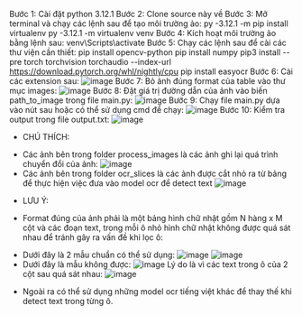 Bước 1: Cài đặt python 3.12.1
Bước 2: Clone source này về
Bước 3: Mở terminal và chạy các lệnh sau để tạo môi trường ảo:
  py -3.12.1 -m pip install virtualenv
  py -3.12.1 -m virtualenv venv
Bước 4: Kích hoạt môi trường ảo bằng lệnh sau:
  venv\Scripts\activate
Bước 5: Chạy các lệnh sau để cài các thư viện cần thiết:
  pip install opencv-python
  pip install numpy
  pip3 install --pre torch torchvision torchaudio --index-url https://download.pytorch.org/whl/nightly/cpu
  pip install easyocr
Bước 6: Cài các extension sau:
![image](https://github.com/toibaonguyen/Demo-fpt/assets/103349629/13596372-affa-4041-bf17-edd364d9f75b)
Bước 7: Bỏ ảnh đúng format của table vào thư mục images:
![image](https://github.com/toibaonguyen/Demo-fpt/assets/103349629/e4486fff-5d73-49be-a846-8ad1f5350466)
Bước 8: Đặt giá trị đường dẫn của ảnh vào biến path_to_image trong file main.py:
![image](https://github.com/toibaonguyen/Demo-fpt/assets/103349629/a4e6709b-2a6e-4aa7-a848-fa2fc2764f6d)
Bước 9: Chạy file main.py dựa vào nút sau hoặc có thể sử dụng cmd để chạy:
![image](https://github.com/toibaonguyen/Demo-fpt/assets/103349629/302530c8-6b4f-445c-864b-30100ca4586e)
Bước 10: Kiểm tra output trong file output.txt:
![image](https://github.com/toibaonguyen/Demo-fpt/assets/103349629/2fed226b-0f83-4422-a522-6ce933056b1e)

* CHÚ THÍCH:
- Các ảnh bên trong folder process_images là các ảnh ghi lại quá trình chuyển đổi của ảnh:
![image](https://github.com/toibaonguyen/Demo-fpt/assets/103349629/0f3a613b-53fc-4af5-9eff-a81ef73e03a7)
- Các ảnh bên trong folder ocr_slices là các ảnh được cắt nhỏ ra từ bảng để thực hiện việc đưa vào model ocr để detect text
![image](https://github.com/toibaonguyen/Demo-fpt/assets/103349629/7bc90215-9214-47de-bef4-3806df41100b)

* LƯU Ý:
- Format đúng của ảnh phải là một bảng hình chữ nhật gồm N hàng x M cột và các đoạn text, trong mỗi ô nhỏ hình chữ nhật không được quá sát nhau để tránh gây ra vấn đề khi lọc ô:
+ Dưới đây là 2 mẫu chuẩn có thể sử dụng:
  ![image](https://github.com/toibaonguyen/Demo-fpt/assets/103349629/105ab9e5-72c7-4f56-8558-47d1e2398c62)
  ![image](https://github.com/toibaonguyen/Demo-fpt/assets/103349629/18696036-f91b-47c5-a836-06b13e397f95)
+ Dưới đây là mẫu không được:
  ![image](https://github.com/toibaonguyen/Demo-fpt/assets/103349629/5c2b77fb-eca9-4b1f-b601-17cb50bd4a3b)
  Lý do là vì các text trong ô của 2 cột sau quá sát nhau:
  ![image](https://github.com/toibaonguyen/Demo-fpt/assets/103349629/e84b82ae-2d36-4217-88fe-10bc6ea0c505)
- Ngoài ra có thể sử dụng những model ocr tiếng việt khác để thay thế khi detect text trong từng ô.


  


  








